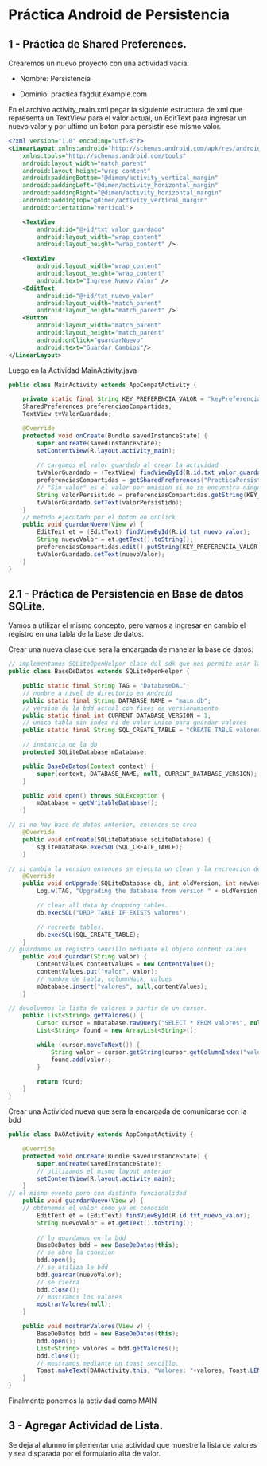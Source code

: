 # Práctica Android de Persistencia

## 1 - Práctica de Shared Preferences.

Crearemos un nuevo proyecto con una actividad vacia:

- Nombre: Persistencia

- Dominio: practica.fagdut.example.com


En el archivo activity_main.xml pegar la siguiente estructura de xml que representa un TextView para el valor actual, un EditText para ingresar un nuevo valor y por ultimo un boton para persistir ese mismo valor.

```xml
<?xml version="1.0" encoding="utf-8"?>
<LinearLayout xmlns:android="http://schemas.android.com/apk/res/android"
    xmlns:tools="http://schemas.android.com/tools"
    android:layout_width="match_parent"
    android:layout_height="wrap_content"
    android:paddingBottom="@dimen/activity_vertical_margin"
    android:paddingLeft="@dimen/activity_horizontal_margin"
    android:paddingRight="@dimen/activity_horizontal_margin"
    android:paddingTop="@dimen/activity_vertical_margin"
    android:orientation="vertical">

    <TextView
        android:id="@+id/txt_valor_guardado"
        android:layout_width="wrap_content"
        android:layout_height="wrap_content" />

    <TextView
        android:layout_width="wrap_content"
        android:layout_height="wrap_content"
        android:text="Ingrese Nuevo Valor" />
    <EditText
        android:id="@+id/txt_nuevo_valor"
        android:layout_width="match_parent"
        android:layout_height="match_parent" />
    <Button
        android:layout_width="match_parent"
        android:layout_height="match_parent"
        android:onClick="guardarNuevo"
        android:text="Guardar Cambios"/>
</LinearLayout>


```


Luego en la Actividad MainActivity.java


```java
public class MainActivity extends AppCompatActivity {

    private static final String KEY_PREFERENCIA_VALOR = "keyPreferenciaValor";
    SharedPreferences preferenciasCompartidas;
    TextView tvValorGuardado;

    @Override
    protected void onCreate(Bundle savedInstanceState) {
        super.onCreate(savedInstanceState);
        setContentView(R.layout.activity_main);
        
        // cargamos el valor guardado al crear la actividad
        tvValorGuardado = (TextView) findViewById(R.id.txt_valor_guardado);
        preferenciasCompartidas = getSharedPreferences("PracticaPersistencia", Context.MODE_PRIVATE);
        // "Sin valor" es el valor por omision si no se encuentra ningun valor guardado
        String valorPersistido = preferenciasCompartidas.getString(KEY_PREFERENCIA_VALOR, "Sin Valor");
        tvValorGuardado.setText(valorPersistido);
    }
    // metodo ejecutado por el boton en onClick
    public void guardarNuevo(View v) {
        EditText et = (EditText) findViewById(R.id.txt_nuevo_valor);
        String nuevoValor = et.getText().toString();
        preferenciasCompartidas.edit().putString(KEY_PREFERENCIA_VALOR, nuevoValor).commit();
        tvValorGuardado.setText(nuevoValor);
    }
}
```

## 2.1 - Práctica de Persistencia en Base de datos SQLite.

Vamos a utilizar el mismo concepto, pero vamos a ingresar en cambio el registro en una tabla de la base de datos.

Crear una nueva clase que sera la encargada de manejar la base de datos:

```java
// implementamos SQLiteOpenHelper clase del sdk que nos permite usar la db
public class BaseDeDatos extends SQLiteOpenHelper {

    public static final String TAG = "DatabaseDAL";
    // nombre a nivel de directorio en Android
    public static final String DATABASE_NAME = "main.db";
    // version de la bdd actual con fines de versionamiento
    public static final int CURRENT_DATABASE_VERSION = 1; 
    // unica tabla sin index ni de valor unico para guardar valores
    public static final String SQL_CREATE_TABLE = "CREATE TABLE valores (valor TEXT)";

    // instancia de la db
    protected SQLiteDatabase mDatabase;

    public BaseDeDatos(Context context) {
        super(context, DATABASE_NAME, null, CURRENT_DATABASE_VERSION);
    }

    public void open() throws SQLException {
        mDatabase = getWritableDatabase();
    }

// si no hay base de datos anterior, entonces se crea
    @Override
    public void onCreate(SQLiteDatabase sqLiteDatabase) {
        sqLiteDatabase.execSQL(SQL_CREATE_TABLE);
    }

// si cambia la version entonces se ejecuta un clean y la recreacion de datos.
    @Override
    public void onUpgrade(SQLiteDatabase db, int oldVersion, int newVersion) {
        Log.w(TAG, "Upgrading the database from version " + oldVersion + " to " + newVersion);

        // clear all data by dropping tables.
        db.execSQL("DROP TABLE IF EXISTS valores");

        // recreate tables.
        db.execSQL(SQL_CREATE_TABLE);
    }
// guardamos un registro sencillo mediante el objeto content values
    public void guardar(String valor) {
        ContentValues contentValues = new ContentValues();
        contentValues.put("valor", valor);
        // nombre de tabla, columnHack, values
        mDatabase.insert("valores", null,contentValues);
    }

// devolvemos la lista de valores a partir de un cursor.
    public List<String> getValores() {
        Cursor cursor = mDatabase.rawQuery("SELECT * FROM valores", null);
        List<String> found = new ArrayList<String>();

        while (cursor.moveToNext()) {
            String valor = cursor.getString(cursor.getColumnIndex("valor"));
            found.add(valor);
        }

        return found;
    }
}
```


Crear una Actividad nueva que sera la encargada de comunicarse con la bdd

```java
public class DAOActivity extends AppCompatActivity {

    @Override
    protected void onCreate(Bundle savedInstanceState) {
        super.onCreate(savedInstanceState);
        // utilizamos el mismo layout anterior
        setContentView(R.layout.activity_main);
    }
// el mismo evento pero con distinta funcionalidad
    public void guardarNuevo(View v) {
    // obtenemos el valor como ya es conocido
        EditText et = (EditText) findViewById(R.id.txt_nuevo_valor);
        String nuevoValor = et.getText().toString();
        
        // lo guardamos en la bdd
        BaseDeDatos bdd = new BaseDeDatos(this);
        // se abre la conexion
        bdd.open();
        // se utiliza la bdd
        bdd.guardar(nuevoValor);
        // se cierra
        bdd.close();
        // mostramos los valores
        mostrarValores(null);
    }

    public void mostrarValores(View v) {
        BaseDeDatos bdd = new BaseDeDatos(this);
        bdd.open();
        List<String> valores = bdd.getValores();
        bdd.close();
        // mostramos mediante un toast sencillo.
        Toast.makeText(DAOActivity.this, "Valores: "+valores, Toast.LENGTH_SHORT).show();
    }
}
```

Finalmente ponemos la actividad como MAIN

## 3 - Agregar Actividad de Lista.

Se deja al alumno implementar una actividad que muestre la lista de valores y sea disparada por el formulario alta de valor.
